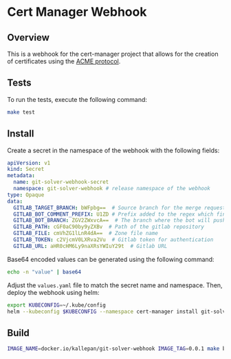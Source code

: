 # Cert Manager Webhook

## Overview

This is a webhook for the cert-manager project that allows for the creation of certificates using the [ACME protocol](https://tools.ietf.org/html/rfc8555).

## Tests

To run the tests, execute the following command:

```bash
make test
```

## Install

Create a secret in the namespace of the webhook with the following fields:

```yaml
apiVersion: v1
kind: Secret
metadata:
  name: git-solver-webhook-secret
  namespace: git-solver-webhook # release namespace of the webhook
type: Opaque
data:
  GITLAB_TARGET_BRANCH: bWFpbg==  # Source branch for the merge request
  GITLAB_BOT_COMMENT_PREFIX: U1ZD # Prefix added to the regex which finds the bot's comments
  GITLAB_BOT_BRANCH: ZGV2ZWxvcA==  # The branch where the bot will push the changes and create the merge request
  GITLAB_PATH: cGF0aC90by9yZXBv  # Path of the gitlab repository
  GITLAB_FILE: cmVhZG1lLnR4dA==  # Zone file name
  GITLAB_TOKEN: c2VjcmV0LXRva2Vu  # Gitlab token for authentication
  GITLAB_URL: aHR0cHM6Ly9naXRsYWIuY29t  # Gitlab URL
```

Base64 encoded values can be generated using the following command:

```bash
echo -n "value" | base64
```

Adjust the `values.yaml` file to match the secret name and namespace. Then, deploy the webhook using helm:

```bash
export KUBECONFIG=~/.kube/config
helm --kubeconfig $KUBECONFIG --namespace cert-manager install git-solver-webhook ./deploy/git-solver-webhook
```

## Build

```bash
IMAGE_NAME=docker.io/kallepan/git-solver-webhook IMAGE_TAG=0.0.1 make build
```
